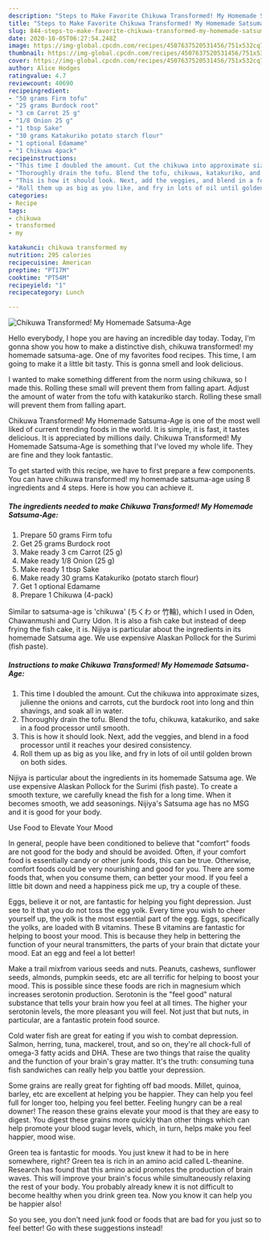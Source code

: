 ```yaml
---
description: "Steps to Make Favorite Chikuwa Transformed! My Homemade Satsuma-Age"
title: "Steps to Make Favorite Chikuwa Transformed! My Homemade Satsuma-Age"
slug: 844-steps-to-make-favorite-chikuwa-transformed-my-homemade-satsuma-age
date: 2020-10-05T06:27:54.248Z
image: https://img-global.cpcdn.com/recipes/4507637520531456/751x532cq70/chikuwa-transformed-my-homemade-satsuma-age-recipe-main-photo.jpg
thumbnail: https://img-global.cpcdn.com/recipes/4507637520531456/751x532cq70/chikuwa-transformed-my-homemade-satsuma-age-recipe-main-photo.jpg
cover: https://img-global.cpcdn.com/recipes/4507637520531456/751x532cq70/chikuwa-transformed-my-homemade-satsuma-age-recipe-main-photo.jpg
author: Alice Hodges
ratingvalue: 4.7
reviewcount: 40690
recipeingredient:
- "50 grams Firm tofu"
- "25 grams Burdock root"
- "3 cm Carrot 25 g"
- "1/8 Onion 25 g"
- "1 tbsp Sake"
- "30 grams Katakuriko potato starch flour"
- "1 optional Edamame"
- "1 Chikuwa 4pack"
recipeinstructions:
- "This time I doubled the amount. Cut the chikuwa into approximate sizes, julienne the onions and carrots, cut the burdock root into long and thin shavings, and soak all in water."
- "Thoroughly drain the tofu. Blend the tofu, chikuwa, katakuriko, and sake in a food processor until smooth."
- "This is how it should look. Next, add the veggies, and blend in a food processor until it reaches your desired consistency."
- "Roll them up as big as you like, and fry in lots of oil until golden brown on both sides."
categories:
- Recipe
tags:
- chikuwa
- transformed
- my

katakunci: chikuwa transformed my 
nutrition: 295 calories
recipecuisine: American
preptime: "PT17M"
cooktime: "PT54M"
recipeyield: "1"
recipecategory: Lunch

---
```



![Chikuwa Transformed! My Homemade Satsuma-Age](https://img-global.cpcdn.com/recipes/4507637520531456/751x532cq70/chikuwa-transformed-my-homemade-satsuma-age-recipe-main-photo.jpg)

Hello everybody, I hope you are having an incredible day today. Today, I'm gonna show you how to make a distinctive dish, chikuwa transformed! my homemade satsuma-age. One of my favorites food recipes. This time, I am going to make it a little bit tasty. This is gonna smell and look delicious.

I wanted to make something different from the norm using chikuwa, so I made this. Rolling these small will prevent them from falling apart. Adjust the amount of water from the tofu with katakuriko starch. Rolling these small will prevent them from falling apart.

Chikuwa Transformed! My Homemade Satsuma-Age is one of the most well liked of current trending foods in the world. It is simple, it is fast, it tastes delicious. It is appreciated by millions daily. Chikuwa Transformed! My Homemade Satsuma-Age is something that I've loved my whole life. They are fine and they look fantastic.


To get started with this recipe, we have to first prepare a few components. You can have chikuwa transformed! my homemade satsuma-age using 8 ingredients and 4 steps. Here is how you can achieve it.

<!--inarticleads1-->

##### The ingredients needed to make Chikuwa Transformed! My Homemade Satsuma-Age:

1. Prepare 50 grams Firm tofu
1. Get 25 grams Burdock root
1. Make ready 3 cm Carrot (25 g)
1. Make ready 1/8 Onion (25 g)
1. Make ready 1 tbsp Sake
1. Make ready 30 grams Katakuriko (potato starch flour)
1. Get 1 optional Edamame
1. Prepare 1 Chikuwa (4-pack)


Similar to satsuma-age is &#39;chikuwa&#39; (ちくわ or 竹輪), which I used in Oden, Chawanmushi and Curry Udon. It is also a fish cake but instead of deep frying the fish cake, it is. Nijiya is particular about the ingredients in its homemade Satsuma age. We use expensive Alaskan Pollock for the Surimi (fish paste). 

<!--inarticleads2-->

##### Instructions to make Chikuwa Transformed! My Homemade Satsuma-Age:

1. This time I doubled the amount. Cut the chikuwa into approximate sizes, julienne the onions and carrots, cut the burdock root into long and thin shavings, and soak all in water.
1. Thoroughly drain the tofu. Blend the tofu, chikuwa, katakuriko, and sake in a food processor until smooth.
1. This is how it should look. Next, add the veggies, and blend in a food processor until it reaches your desired consistency.
1. Roll them up as big as you like, and fry in lots of oil until golden brown on both sides.


Nijiya is particular about the ingredients in its homemade Satsuma age. We use expensive Alaskan Pollock for the Surimi (fish paste). To create a smooth texture, we carefully knead the fish for a long time. When it becomes smooth, we add seasonings. Nijiya&#39;s Satsuma age has no MSG and it is good for your body. 

Use Food to Elevate Your Mood


In general, people have been conditioned to believe that "comfort" foods are not good for the body and should be avoided. Often, if your comfort food is essentially candy or other junk foods, this can be true. Otherwise, comfort foods could be very nourishing and good for you. There are some foods that, when you consume them, can better your mood. If you feel a little bit down and need a happiness pick me up, try a couple of these.

Eggs, believe it or not, are fantastic for helping you fight depression. Just see to it that you do not toss the egg yolk. Every time you wish to cheer yourself up, the yolk is the most essential part of the egg. Eggs, specifically the yolks, are loaded with B vitamins. These B vitamins are fantastic for helping to boost your mood. This is because they help in bettering the function of your neural transmitters, the parts of your brain that dictate your mood. Eat an egg and feel a lot better!

Make a trail mixfrom various seeds and nuts. Peanuts, cashews, sunflower seeds, almonds, pumpkin seeds, etc are all terrific for helping to boost your mood. This is possible since these foods are rich in magnesium which increases serotonin production. Serotonin is the "feel good" natural substance that tells your brain how you feel at all times. The higher your serotonin levels, the more pleasant you will feel. Not just that but nuts, in particular, are a fantastic protein food source.

Cold water fish are great for eating if you wish to combat depression. Salmon, herring, tuna, mackerel, trout, and so on, they're all chock-full of omega-3 fatty acids and DHA. These are two things that raise the quality and the function of your brain's gray matter. It's the truth: consuming tuna fish sandwiches can really help you battle your depression. 

Some grains are really great for fighting off bad moods. Millet, quinoa, barley, etc are excellent at helping you be happier. They can help you feel full for longer too, helping you feel better. Feeling hungry can be a real downer! The reason these grains elevate your mood is that they are easy to digest. You digest these grains more quickly than other things which can help promote your blood sugar levels, which, in turn, helps make you feel happier, mood wise.

Green tea is fantastic for moods. You just knew it had to be in here somewhere, right? Green tea is rich in an amino acid called L-theanine. Research has found that this amino acid promotes the production of brain waves. This will improve your brain's focus while simultaneously relaxing the rest of your body. You probably already knew it is not difficult to become healthy when you drink green tea. Now you know it can help you be happier also!

So you see, you don't need junk food or foods that are bad for you just so to feel better! Go  with  these suggestions  instead!

